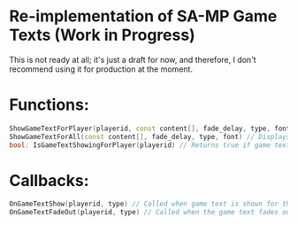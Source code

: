 # Re-implementation of SA-MP Game Texts (Work in Progress)

This is not ready at all; it's just a draft for now, and therefore, I don't recommend using it for production at the moment.

# Functions:

```cpp
ShowGameTextForPlayer(playerid, const content[], fade_delay, type, font = GAMETEXT_FONT_DEFAULT) // Displays game text for a player.
ShowGameTextForAll(const content[], fade_delay, type, font) // Displays game text for all online players.
bool: IsGameTextShowingForPlayer(playerid) // Returns true if game text is being shown for the player, and false if not.
```

# Callbacks:

```cpp
OnGameTextShow(playerid, type) // Called when game text is shown for the player.
OnGameTextFadeOut(playerid, type) // Called when the game text fades out.
```
